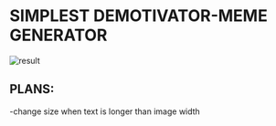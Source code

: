 # SIMPLEST DEMOTIVATOR-MEME GENERATOR

![result](https://github.com/user-attachments/assets/0c419fb2-a566-4778-a1e5-c7027282d3f1)

## PLANS:
-change size when text is longer than image width

